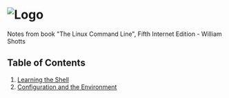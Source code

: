 # ![Logo](https://i.imgur.com/FKOAHeK.png)

Notes from book "The Linux Command Line", Fifth Internet Edition - William Shotts

## Table of Contents

1. [Learning the Shell](Part-1.txt)
2. [Configuration and the Environment](Part-2.txt)

